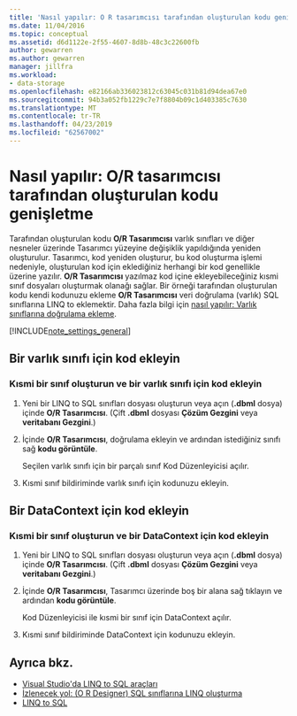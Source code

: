```yaml
---
title: 'Nasıl yapılır: O R tasarımcısı tarafından oluşturulan kodu genişletme'
ms.date: 11/04/2016
ms.topic: conceptual
ms.assetid: d6d1122e-2f55-4607-8d8b-48c3c22600fb
author: gewarren
ms.author: gewarren
manager: jillfra
ms.workload:
- data-storage
ms.openlocfilehash: e82166ab336023812c63045c031b81d94dea67e0
ms.sourcegitcommit: 94b3a052fb1229c7e7f8804b09c1d403385c7630
ms.translationtype: MT
ms.contentlocale: tr-TR
ms.lasthandoff: 04/23/2019
ms.locfileid: "62567002"
---
```

# <a name="how-to-extend-code-generated-by-the-or-designer"></a>Nasıl yapılır: O/R tasarımcısı tarafından oluşturulan kodu genişletme
Tarafından oluşturulan kodu **O/R Tasarımcısı** varlık sınıfları ve diğer nesneler üzerinde Tasarımcı yüzeyine değişiklik yapıldığında yeniden oluşturulur. Tasarımcı, kod yeniden oluşturur, bu kod oluşturma işlemi nedeniyle, oluşturulan kod için eklediğiniz herhangi bir kod genellikle üzerine yazılır. **O/R Tasarımcısı** yazılmaz kod içine ekleyebileceğiniz kısmi sınıf dosyaları oluşturmak olanağı sağlar. Bir örneği tarafından oluşturulan kodu kendi kodunuzu ekleme **O/R Tasarımcısı** veri doğrulama (varlık) SQL sınıflarına LINQ to eklemektir. Daha fazla bilgi için [nasıl yapılır: Varlık sınıflarına doğrulama ekleme](../data-tools/how-to-add-validation-to-entity-classes.md).

[!INCLUDE[note_settings_general](../data-tools/includes/note_settings_general_md.md)]

## <a name="add-code-to-an-entity-class"></a>Bir varlık sınıfı için kod ekleyin

### <a name="to-create-a-partial-class-and-add-code-to-an-entity-class"></a>Kısmi bir sınıf oluşturun ve bir varlık sınıfı için kod ekleyin

1. Yeni bir LINQ to SQL sınıfları dosyası oluşturun veya açın (**.dbml** dosya) içinde **O/R Tasarımcısı**. (Çift **.dbml** dosyası **Çözüm Gezgini** veya **veritabanı Gezgini**.)

2. İçinde **O/R Tasarımcısı**, doğrulama ekleyin ve ardından istediğiniz sınıfı sağ **kodu görüntüle**.

     Seçilen varlık sınıfı için bir parçalı sınıf Kod Düzenleyicisi açılır.

3. Kısmi sınıf bildiriminde varlık sınıfı için kodunuzu ekleyin.

## <a name="add-code-to-a-datacontext"></a>Bir DataContext için kod ekleyin

### <a name="to-create-a-partial-class-and-add-code-to-a-datacontext"></a>Kısmi bir sınıf oluşturun ve bir DataContext için kod ekleyin

1. Yeni bir LINQ to SQL sınıfları dosyası oluşturun veya açın (**.dbml** dosya) içinde **O/R Tasarımcısı**. (Çift **.dbml** dosyası **Çözüm Gezgini** veya **veritabanı Gezgini**.)

2. İçinde **O/R Tasarımcısı**, Tasarımcı üzerinde boş bir alana sağ tıklayın ve ardından **kodu görüntüle**.

     Kod Düzenleyicisi ile kısmi bir sınıf için DataContext açılır.

3. Kısmi sınıf bildiriminde DataContext için kodunuzu ekleyin.

## <a name="see-also"></a>Ayrıca bkz.

- [Visual Studio'da LINQ to SQL araçları](../data-tools/linq-to-sql-tools-in-visual-studio2.md)
- [İzlenecek yol: (O R Designer) SQL sınıflarına LINQ oluşturma](how-to-create-linq-to-sql-classes-mapped-to-tables-and-views-o-r-designer.md)
- [LINQ to SQL](/dotnet/framework/data/adonet/sql/linq/index)